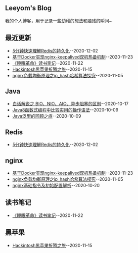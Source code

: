 ## Leeyom's Blog
我的个人博客，用于记录一些幼稚的想法和脑残的瞬间~
## 最近更新
- [5分钟快速理解Redis的持久化](https://github.com/superleeyom/blog/issues/9)--2020-12-02
- [基于Docker实现nginx-keepalived双机热备机制](https://github.com/superleeyom/blog/issues/8)--2020-11-23
- [《睡眠革命》读书笔记](https://github.com/superleeyom/blog/issues/7)--2020-11-22
- [Hackintosh黑苹果折腾之旅](https://github.com/superleeyom/blog/issues/6)--2020-11-15
- [nginx负载均衡原理之ip_hash哈希算法探究](https://github.com/superleeyom/blog/issues/5)--2020-11-05
## Java
- [白话解说之 BIO、NIO、AIO、异步阻塞的区别](https://github.com/superleeyom/blog/issues/3)--2020-10-17
- [Java8函数式编程中比较实用的操作语法](https://github.com/superleeyom/blog/issues/2)--2020-10-09
- [Java泛型的回顾之旅](https://github.com/superleeyom/blog/issues/1)--2020-10-09
## Redis
- [5分钟快速理解Redis的持久化](https://github.com/superleeyom/blog/issues/9)--2020-12-02
## nginx
- [基于Docker实现nginx-keepalived双机热备机制](https://github.com/superleeyom/blog/issues/8)--2020-11-23
- [nginx负载均衡原理之ip_hash哈希算法探究](https://github.com/superleeyom/blog/issues/5)--2020-11-05
- [nginx基础指令及初始配置解析](https://github.com/superleeyom/blog/issues/4)--2020-10-20
## 读书笔记
- [《睡眠革命》读书笔记](https://github.com/superleeyom/blog/issues/7)--2020-11-22
## 黑苹果
- [Hackintosh黑苹果折腾之旅](https://github.com/superleeyom/blog/issues/6)--2020-11-15
